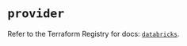 # `provider`

Refer to the Terraform Registry for docs: [`databricks`](https://registry.terraform.io/providers/databricks/databricks/1.96.0/docs).

